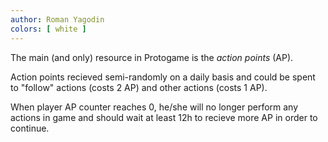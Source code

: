 ```yaml
---
author: Roman Yagodin
colors: [ white ]
---
```

The main (and only) resource in Protogame is the _action points_ (AP).

Action points recieved semi-randomly on a daily basis and could be spent to "follow" actions (costs 2 AP) and other actions (costs 1 AP).

When player AP counter reaches 0, he/she will no longer perform any actions in game and should wait at least 12h to recieve more AP in order to continue.
